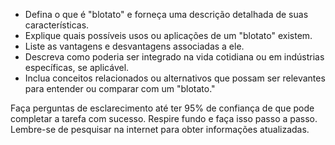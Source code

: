  
- Defina o que é "blotato" e forneça uma descrição detalhada de suas características.
- Explique quais possíveis usos ou aplicações de um "blotato" existem.
- Liste as vantagens e desvantagens associadas a ele.
- Descreva como poderia ser integrado na vida cotidiana ou em indústrias específicas, se aplicável.
- Inclua conceitos relacionados ou alternativos que possam ser relevantes para entender ou comparar com um "blotato."

Faça perguntas de esclarecimento até ter 95% de confiança de que pode completar a tarefa com sucesso. Respire fundo e faça isso passo a passo. Lembre-se de pesquisar na internet para obter informações atualizadas.
```